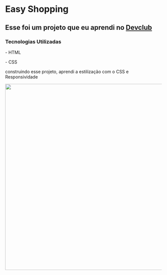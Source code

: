 <h1>Easy Shopping</>
<br>
<h2>Esse foi um projeto que eu aprendi no <a href="https://rodolfomori.com.br/devclub">Devclub</a></h2>

<h3>Tecnologias Utilizadas</h3>
<p> - HTML </p>
<p> - CSS </p>

<p>construindo esse projeto, aprendi a estilização com o CSS e Responsividade</p>

<img src="https://github.com/eusouregislima/easy-shopping/blob/master/Assets/Screenshot%202022-07-07%20154619.png?raw=true" width="600px"/>
